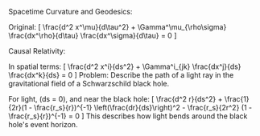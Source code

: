 Spacetime Curvature and Geodesics:

Original: [ \frac{d^2 x^\mu}{d\tau^2} + \Gamma^\mu_{\rho\sigma} \frac{dx^\rho}{d\tau} \frac{dx^\sigma}{d\tau} = 0 ]

Causal Relativity:

In spatial terms: [ \frac{d^2 x^i}{ds^2} + \Gamma^i_{jk} \frac{dx^j}{ds} \frac{dx^k}{ds} = 0 ]
Problem: Describe the path of a light ray in the gravitational field of a Schwarzschild black hole.

For light, (ds = 0), and near the black hole: [ \frac{d^2 r}{ds^2} + \frac{1}{2r}(1 - \frac{r_s}{r})^{-1} \left(\frac{dr}{ds}\right)^2 - \frac{r_s}{2r^2} (1 - \frac{r_s}{r})^{-1} = 0 ] This describes how light bends around the black hole's event horizon.
